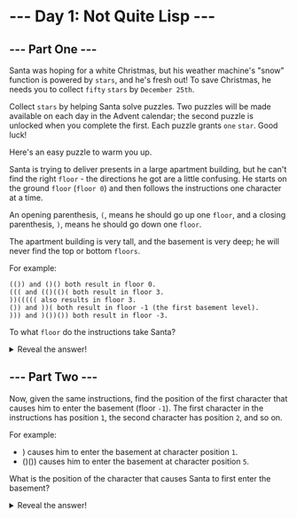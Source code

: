 # --- Day 1: Not Quite Lisp ---

## --- Part One ---

Santa was hoping for a white Christmas, but his weather machine's "snow" function is powered by `stars`, and he's fresh out! To save Christmas, he needs you to collect `fifty` `stars` by `December 25th`.

Collect `stars` by helping Santa solve puzzles. Two puzzles will be made available on each day in the Advent calendar; the second puzzle is unlocked when you complete the first. Each puzzle grants `one` `star`. Good luck!

Here's an easy puzzle to warm you up.

Santa is trying to deliver presents in a large apartment building, but he can't find the right `floor` - the directions he got are a little confusing. He starts on the ground `floor` (`floor 0`) and then follows the instructions one character at a time.

An opening parenthesis, `(`, means he should go up one `floor`, and a closing parenthesis, `)`, means he should go down one `floor`.

The apartment building is very tall, and the basement is very deep; he will never find the top or bottom `floors`.

For example:

```text
(()) and ()() both result in floor 0.
((( and (()(()( both result in floor 3.
))((((( also results in floor 3.
()) and ))( both result in floor -1 (the first basement level).
))) and )())()) both result in floor -3.
```

To what `floor` do the instructions take Santa?

<details>
    <summary>Reveal the answer!</summary>
    Your puzzle answer was <code>138</code>.
</details>

## --- Part Two ---

Now, given the same instructions, find the position of the first character that causes him to enter the basement (floor `-1`). The first character in the instructions has position `1`, the second character has position `2`, and so on.

For example:

- ) causes him to enter the basement at character position `1`.
- ()()) causes him to enter the basement at character position `5`.

What is the position of the character that causes Santa to first enter the basement?

<details>
    <summary>Reveal the answer!</summary>
    Your puzzle answer was <code>1771</code>.
</details>

